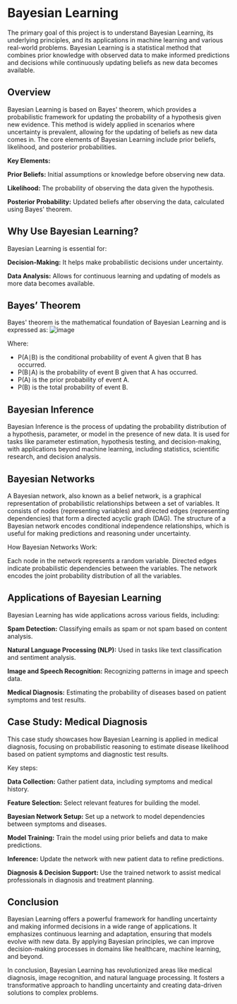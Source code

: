 # Bayesian Learning
The primary goal of this project is to understand Bayesian Learning, its underlying principles, and its applications in machine learning and various real-world problems. Bayesian Learning is a statistical method that combines prior knowledge with observed data to make informed predictions and decisions while continuously updating beliefs as new data becomes available.

## Overview
Bayesian Learning is based on Bayes' theorem, which provides a probabilistic framework for updating the probability of a hypothesis given new evidence. This method is widely applied in scenarios where uncertainty is prevalent, allowing for the updating of beliefs as new data comes in. The core elements of Bayesian Learning include prior beliefs, likelihood, and posterior probabilities.

**Key Elements:**

**Prior Beliefs:** Initial assumptions or knowledge before observing new data.

**Likelihood:** The probability of observing the data given the hypothesis.

**Posterior Probability:** Updated beliefs after observing the data, calculated using Bayes' theorem.

## Why Use Bayesian Learning?
Bayesian Learning is essential for:

**Decision-Making:** It helps make probabilistic decisions under uncertainty.

**Data Analysis:** Allows for continuous learning and updating of models as more data becomes available.

## Bayes’ Theorem
Bayes' theorem is the mathematical foundation of Bayesian Learning and is expressed as:
![image](https://github.com/user-attachments/assets/3c62ac8c-53ba-48bc-b9a4-d613aacc9886)

Where:
* P(A∣B) is the conditional probability of event A given that B has occurred.
* P(B∣A) is the probability of event B given that A has occurred.
* P(A) is the prior probability of event A.
* P(B) is the total probability of event B.

## Bayesian Inference
Bayesian Inference is the process of updating the probability distribution of a hypothesis, parameter, or model in the presence of new data. It is used for tasks like parameter estimation, hypothesis testing, and decision-making, with applications beyond machine learning, including statistics, scientific research, and decision analysis.  

## Bayesian Networks
A Bayesian network, also known as a belief network, is a graphical representation of probabilistic relationships between a set of variables. It consists of nodes (representing variables) and directed edges (representing dependencies) that form a directed acyclic graph (DAG). The structure of a Bayesian network encodes conditional independence relationships, which is useful for making predictions and reasoning under uncertainty.

How Bayesian Networks Work:

Each node in the network represents a random variable.
Directed edges indicate probabilistic dependencies between the variables.
The network encodes the joint probability distribution of all the variables.

## Applications of Bayesian Learning
Bayesian Learning has wide applications across various fields, including:

**Spam Detection:** Classifying emails as spam or not spam based on content analysis.

**Natural Language Processing (NLP):** Used in tasks like text classification and sentiment analysis.

**Image and Speech Recognition:** Recognizing patterns in image and speech data.

**Medical Diagnosis:** Estimating the probability of diseases based on patient symptoms and test results.

## Case Study: Medical Diagnosis
This case study showcases how Bayesian Learning is applied in medical diagnosis, focusing on probabilistic reasoning to estimate disease likelihood based on patient symptoms and diagnostic test results.

Key steps:

**Data Collection:** Gather patient data, including symptoms and medical history.

**Feature Selection:** Select relevant features for building the model.

**Bayesian Network Setup:** Set up a network to model dependencies between symptoms and diseases.

**Model Training:** Train the model using prior beliefs and data to make predictions.

**Inference:** Update the network with new patient data to refine predictions.

**Diagnosis & Decision Support:** Use the trained network to assist medical professionals in diagnosis and treatment planning.

## Conclusion
Bayesian Learning offers a powerful framework for handling uncertainty and making informed decisions in a wide range of applications. It emphasizes continuous learning and adaptation, ensuring that models evolve with new data. By applying Bayesian principles, we can improve decision-making processes in domains like healthcare, machine learning, and beyond.

In conclusion, Bayesian Learning has revolutionized areas like medical diagnosis, image recognition, and natural language processing. It fosters a transformative approach to handling uncertainty and creating data-driven solutions to complex problems.

